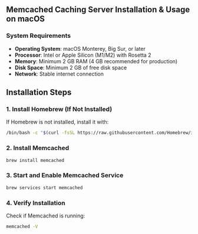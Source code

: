 ## Memcached Caching Server Installation & Usage on macOS

### **System Requirements**

- **Operating System**: macOS Monterey, Big Sur, or later
- **Processor**: Intel or Apple Silicon (M1/M2) with Rosetta 2
- **Memory**: Minimum 2 GB RAM (4 GB recommended for production)
- **Disk Space**: Minimum 2 GB of free disk space
- **Network**: Stable internet connection


## **Installation Steps**

### **1. Install Homebrew (If Not Installed)**
If Homebrew is not installed, install it with:
```bash
/bin/bash -c "$(curl -fsSL https://raw.githubusercontent.com/Homebrew/install/HEAD/install.sh)"
```

### **2. Install Memcached**
```bash
brew install memcached
```

### **3. Start and Enable Memcached Service**
```bash
brew services start memcached
```

### **4. Verify Installation**
Check if Memcached is running:
```bash
memcached -V
```